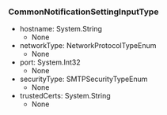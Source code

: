 ### CommonNotificationSettingInputType
- hostname: System.String
  - None
- networkType: NetworkProtocolTypeEnum
  - None
- port: System.Int32
  - None
- securityType: SMTPSecurityTypeEnum
  - None
- trustedCerts: System.String
  - None
